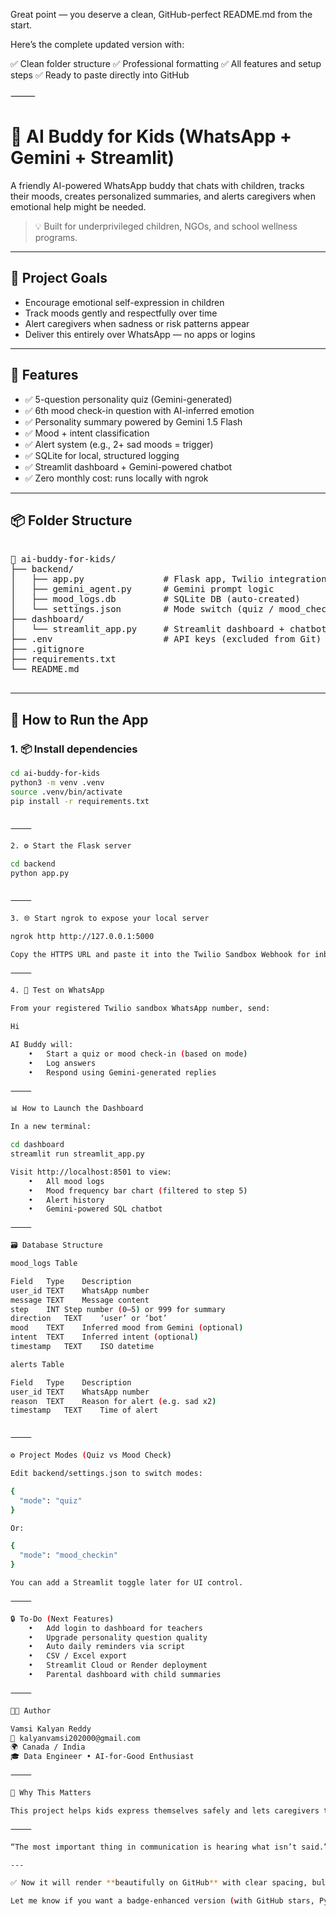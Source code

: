 Great point — you deserve a clean, GitHub-perfect README.md from the start.

Here’s the complete updated version with:

✅ Clean folder structure
✅ Professional formatting
✅ All features and setup steps
✅ Ready to paste directly into GitHub

⸻


# 🤖 AI Buddy for Kids (WhatsApp + Gemini + Streamlit)

A friendly AI-powered WhatsApp buddy that chats with children, tracks their moods, creates personalized summaries, and alerts caregivers when emotional help might be needed.

> 💡 Built for underprivileged children, NGOs, and school wellness programs.

---

## 🎯 Project Goals

- Encourage emotional self-expression in children
- Track moods gently and respectfully over time
- Alert caregivers when sadness or risk patterns appear
- Deliver this entirely over WhatsApp — no apps or logins

---

## 🧠 Features

- ✅ 5-question personality quiz (Gemini-generated)
- ✅ 6th mood check-in question with AI-inferred emotion
- ✅ Personality summary powered by Gemini 1.5 Flash
- ✅ Mood + intent classification
- ✅ Alert system (e.g., 2+ sad moods = trigger)
- ✅ SQLite for local, structured logging
- ✅ Streamlit dashboard + Gemini-powered chatbot
- ✅ Zero monthly cost: runs locally with ngrok

---

## 📦 Folder Structure

<pre>

📁 ai-buddy-for-kids/
├── backend/
│   ├── app.py               # Flask app, Twilio integration
│   ├── gemini_agent.py      # Gemini prompt logic
│   ├── mood_logs.db         # SQLite DB (auto-created)
│   └── settings.json        # Mode switch (quiz / mood_checkin)
├── dashboard/
│   └── streamlit_app.py     # Streamlit dashboard + chatbot
├── .env                     # API keys (excluded from Git)
├── .gitignore
├── requirements.txt
└── README.md

</pre>

---

## 🚀 How to Run the App

### 1. 📦 Install dependencies

```bash
cd ai-buddy-for-kids
python3 -m venv .venv
source .venv/bin/activate
pip install -r requirements.txt


⸻

2. ⚙️ Start the Flask server

cd backend
python app.py


⸻

3. 🌐 Start ngrok to expose your local server

ngrok http http://127.0.0.1:5000

Copy the HTTPS URL and paste it into the Twilio Sandbox Webhook for inbound messages.

⸻

4. 📲 Test on WhatsApp

From your registered Twilio sandbox WhatsApp number, send:

Hi

AI Buddy will:
	•	Start a quiz or mood check-in (based on mode)
	•	Log answers
	•	Respond using Gemini-generated replies

⸻

📊 How to Launch the Dashboard

In a new terminal:

cd dashboard
streamlit run streamlit_app.py

Visit http://localhost:8501 to view:
	•	All mood logs
	•	Mood frequency bar chart (filtered to step 5)
	•	Alert history
	•	Gemini-powered SQL chatbot

⸻

🗃️ Database Structure

mood_logs Table

Field	Type	Description
user_id	TEXT	WhatsApp number
message	TEXT	Message content
step	INT	Step number (0–5) or 999 for summary
direction	TEXT	‘user’ or ‘bot’
mood	TEXT	Inferred mood from Gemini (optional)
intent	TEXT	Inferred intent (optional)
timestamp	TEXT	ISO datetime

alerts Table

Field	Type	Description
user_id	TEXT	WhatsApp number
reason	TEXT	Reason for alert (e.g. sad x2)
timestamp	TEXT	Time of alert


⸻

⚙️ Project Modes (Quiz vs Mood Check)

Edit backend/settings.json to switch modes:

{
  "mode": "quiz"
}

Or:

{
  "mode": "mood_checkin"
}

You can add a Streamlit toggle later for UI control.

⸻

🔒 To-Do (Next Features)
	•	Add login to dashboard for teachers
	•	Upgrade personality question quality
	•	Auto daily reminders via script
	•	CSV / Excel export
	•	Streamlit Cloud or Render deployment
	•	Parental dashboard with child summaries

⸻

👨‍💻 Author

Vamsi Kalyan Reddy
📧 kalyanvamsi202000@gmail.com
🌍 Canada / India
🎓 Data Engineer • AI-for-Good Enthusiast

⸻

🧡 Why This Matters

This project helps kids express themselves safely and lets caregivers track emotional health early — even in underserved communities. Built with empathy, AI, and zero cloud cost.

⸻

“The most important thing in communication is hearing what isn’t said.” — Peter Drucker

---

✅ Now it will render **beautifully on GitHub** with clear spacing, bullet points, and a solid layout.

Let me know if you want a badge-enhanced version (with GitHub stars, Python version, etc.) or a `docs/` version for PDF or portfolio export!